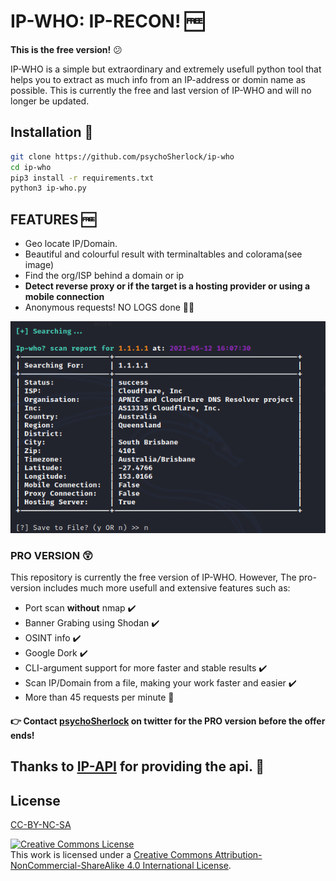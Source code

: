 # IP-WHO: IP-RECON! 🆓

**This is the free version!** 😕

IP-WHO is a simple but extraordinary and extremely usefull python tool that helps you to extract as much info from an IP-address or domin name as possible. This is currently the free and last version of IP-WHO and will no longer be updated.

## Installation 🔨

```bash
git clone https://github.com/psychoSherlock/ip-who
cd ip-who
pip3 install -r requirements.txt
python3 ip-who.py

```

## FEATURES 🆓
* Geo locate IP/Domain.
* Beautiful and colourful result with terminaltables and colorama(see image)
* Find the org/ISP behind a domain or ip
* **Detect reverse proxy or if the target is a hosting provider or using a mobile connection**
* Anonymous requests! NO LOGS done 🕵️‍♂️

![Screenshot of IP-WHO](https://github.com/psychoSherlock/ip-who/blob/master/images/screenshot1.png)

### PRO VERSION 😲
This repository is currently the free version of IP-WHO. However, The pro-version includes much more usefull and extensive features such as:

* Port scan **without** nmap ✔️
* Banner Grabing using Shodan ✔️
* OSINT info ✔️
* Google Dork ✔️
* CLI-argument support for more faster and  stable results ✔️
* Scan IP/Domain from a file, making your work faster and easier ✔️
* More than 45 requests per minute 🤙

#### 👉 Contact [psychoSherlock](www.twitter.com/psycho_sherlock) on twitter for the PRO version **before the offer ends!**

## Thanks to [IP-API](https://ip-api.com/) for providing the api. 🙏
## License
[CC-BY-NC-SA](https://creativecommons.org/licenses/by-nc-sa/4.0/legalcode)

<a rel="license" href="http://creativecommons.org/licenses/by-nc-sa/4.0/"><img alt="Creative Commons License" style="border-width:0" src="https://i.creativecommons.org/l/by-nc-sa/4.0/88x31.png" /></a><br />This work is licensed under a <a rel="license" href="http://creativecommons.org/licenses/by-nc-sa/4.0/">Creative Commons Attribution-NonCommercial-ShareAlike 4.0 International License</a>.
